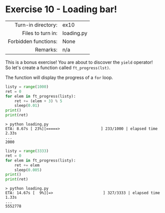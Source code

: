 # Exercise 10 - Loading bar!

|                         |                    |
| -----------------------:| ------------------ |
|   Turn-in directory:    |  ex10              |
|   Files to turn in:     |  loading.py        |
|   Forbidden functions:  |  None              |
|   Remarks:              |  n/a               |

This is a bonus exercise! You are about to discover the `yield` operator!  
So let's create a function called `ft_progress(lst)`.

The function will display the progress of a `for` loop.

```python
listy = range(1000)
ret = 0
for elem in ft_progress(listy):
    ret += (elem + 3) % 5
    sleep(0.01)
print()
print(ret)
```

```console
> python loading.py
ETA: 8.67s [ 23%][=====>                  ] 233/1000 | elapsed time 2.33s
...
2000
```

```python
listy = range(3333)
ret = 0
for elem in ft_progress(listy):
    ret += elem
    sleep(0.005)
print()
print(ret)
```

```console
> python loading.py
ETA: 14.67s [  9%][=>                      ] 327/3333 | elapsed time 1.33s
...
5552778
```
    